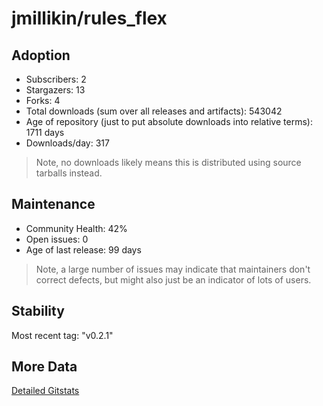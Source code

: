 # jmillikin/rules_flex

## Adoption

- Subscribers: 2
- Stargazers: 13
- Forks: 4
- Total downloads (sum over all releases and artifacts): 543042
- Age of repository (just to put absolute downloads into relative terms): 1711 days
- Downloads/day: 317

> Note, no downloads likely means this is distributed using source tarballs instead.

## Maintenance

- Community Health: 42%
- Open issues: 0
- Age of last release: 99 days

> Note, a large number of issues may indicate that maintainers don't correct defects, but might also
> just be an indicator of lots of users.

## Stability

Most recent tag: "v0.2.1"

## More Data

[Detailed Gitstats](/bazel-catalog/gitstats/jmillikin/rules_flex)


